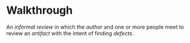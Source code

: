 # Walkthrough


An *informal* *review* in which the *author* and one or more people meet
to review an *artifact* with the intent of finding *defects*.

